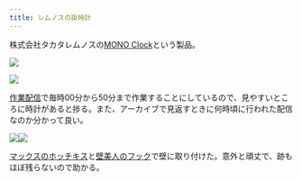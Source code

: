 ```yaml
---
title: レムノスの掛時計
---
```

株式会社タカタレムノスの[MONO Clock](https://www.amazon.co.jp/dp/B004UIT8BK)という製品。

![](https://lh3.googleusercontent.com/X-urrkuxBSU29mudmbyByG0Chg1H3uZZ-hJhAGVCmDXWHfSXjoslkfpnoztUXROCyefesRtK2F3N6zGNovSz9TOmgh7I9mqQlOdadWjDYScXuKXK6GJF82qFOUrO658mqDG_byjifpjf8bM1vdWuEA)

![](https://lh3.googleusercontent.com/6QfTTMeJVwydfrYFdSd2NNv4aCZcl9pPpnPIHw9Sms4_4-4PD5XIAAsGNYvoh7fz4C2oSvEeJ6boUKtE4b64eBWFjJ4zKOAWY7gS3OLsGc4yfKHGWf6knR0nI_ou8dUyVgouZN3Vozy0vEaIk-k0gA)

[作業配信](https://www.youtube.com/channel/UC5s-KpSDGzxWPWNv94PnJHw)で毎時00分から50分まで作業することにしているので、見やすいところに時計があると捗る。また、アーカイブで見返すときに何時頃に行われた配信なのか分かって良い。

![](https://lh5.googleusercontent.com/FoHadrJY7L_s-47x-UInhdmTLIEnwCiSTU-c3j-rc4-M2aGxa1iq0V9WKcC7r19ZDnki8MtyOdWEvapnsmBhcNf8vzFkTjIz684xlC_DZsT-6ytshrzSeJLK6Hd8ds-4r_qfvHtgiNtyltVySXx9yg)![](https://lh3.googleusercontent.com/0SQNsVmv_ZzYPZz203LEMqjHLpM3nKeqMSzBBS9sidJXu3DlK4OLMVeUVrUkXiCF9xL5Gu85F8OyAv74CluGKyeQkY349v_Z4zMkIKDccZ17V8W5CS2anlwkoc6IeXUt4RBgdR8fCTU9HiW-m7y1OA)

[マックスのホッチキス](https://www.amazon.co.jp/dp/B000O9WRWG)と[壁美人のフック](https://www.amazon.co.jp/dp/B00CU78TDG)で壁に取り付けた。意外と頑丈で、跡もほぼ残らないので助かる。
